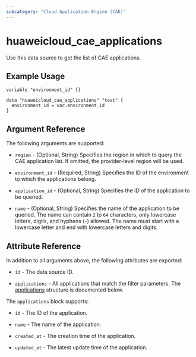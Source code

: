 ```yaml
---
subcategory: "Cloud Application Engine (CAE)"
---
```


# huaweicloud_cae_applications

Use this data source to get the list of CAE applications.

## Example Usage

```hcl
variable "environment_id" {}

data "huaweicloud_cae_applications" "test" {
  environment_id = var.environment_id
}
```

## Argument Reference

The following arguments are supported:

* `region` - (Optional, String) Specifies the region in which to query the CAE application list.
  If omitted, the provider-level region will be used.

* `environment_id` - (Required, String) Specifies the ID of the environment to which the applications belong.

* `application_id` - (Optional, String) Specifies the ID of the application to be queried.

* `name` - (Optional, String) Specifies the name of the application to be queried.
  The name can contain `2` to `64` characters, only lowercase letters, digits, and hyphens (-) allowed.
  The name must start with a lowercase letter and end with lowercase letters and digits.

## Attribute Reference

In addition to all arguments above, the following attributes are exported:

* `id` - The data source ID.

* `applications` - All applications that match the filter parameters.
  The [applications](#CAE_applications) structure is documented below.

<a name="CAE_applications"></a>
The `applications` block supports:

* `id` - The ID of the application.

* `name` - The name of the application.

* `created_at` - The creation time of the application.

* `updated_at` - The latest update time of the application.
